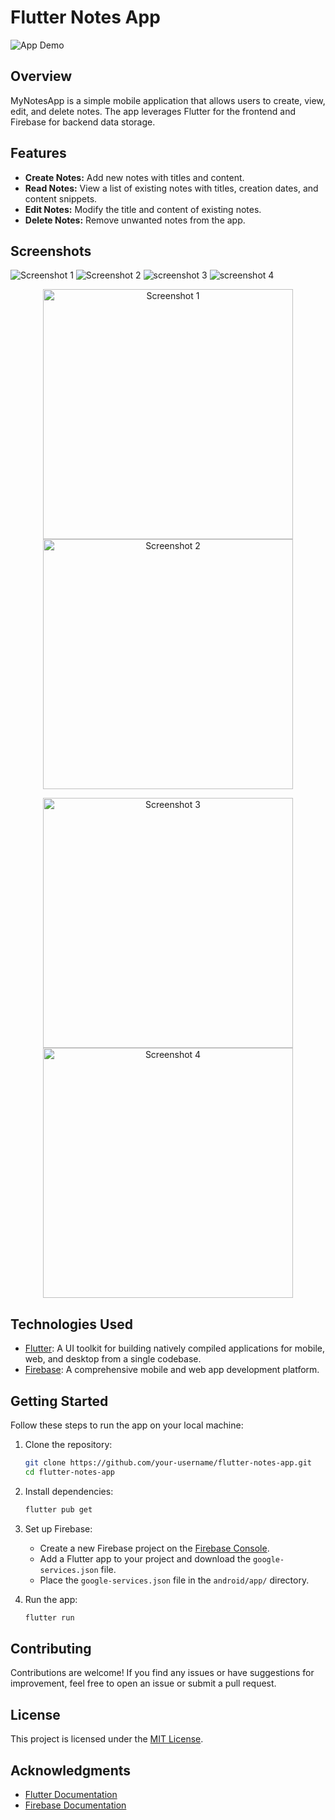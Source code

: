 # Flutter Notes App

![App Demo](link_to_screenshot_or_demo.gif)

## Overview

MyNotesApp is a simple mobile application that allows users to create, view, edit, and delete notes. The app leverages Flutter for the frontend and Firebase for backend data storage.

## Features

- **Create Notes:** Add new notes with titles and content.
- **Read Notes:** View a list of existing notes with titles, creation dates, and content snippets.
- **Edit Notes:** Modify the title and content of existing notes.
- **Delete Notes:** Remove unwanted notes from the app.

## Screenshots

![Screenshot 1](https://i.imgur.com/W2Np1Ns.png)
![Screenshot 2](https://i.imgur.com/bdNwUXC.png)
![screenshot 3](https://i.imgur.com/lyQPydR.png)
![screenshot 4](https://i.imgur.com/U7lisNh.png)

<p align="center">
  <img src="https://i.imgur.com/W2Np1Ns.png" alt="Screenshot 1" width="400" />
  <img src="https://i.imgur.com/bdNwUXC.png" alt="Screenshot 2" width="400" />
</p>
<p align="center">
  <img src="https://i.imgur.com/lyQPydR.png" alt="Screenshot 3" width="400" />
  <img src="https://i.imgur.com/U7lisNh.png" alt="Screenshot 4" width="400" />
</p>


## Technologies Used

- [Flutter](https://flutter.dev/): A UI toolkit for building natively compiled applications for mobile, web, and desktop from a single codebase.
- [Firebase](https://firebase.google.com/): A comprehensive mobile and web app development platform.

## Getting Started

Follow these steps to run the app on your local machine:

1. Clone the repository:

    ```bash
    git clone https://github.com/your-username/flutter-notes-app.git
    cd flutter-notes-app
    ```

2. Install dependencies:

    ```bash
    flutter pub get
    ```

3. Set up Firebase:

    - Create a new Firebase project on the [Firebase Console](https://console.firebase.google.com/).
    - Add a Flutter app to your project and download the `google-services.json` file.
    - Place the `google-services.json` file in the `android/app/` directory.

4. Run the app:

    ```bash
    flutter run
    ```

## Contributing

Contributions are welcome! If you find any issues or have suggestions for improvement, feel free to open an issue or submit a pull request.

## License

This project is licensed under the [MIT License](LICENSE).

## Acknowledgments

- [Flutter Documentation](https://flutter.dev/docs)
- [Firebase Documentation](https://firebase.google.com/docs)

